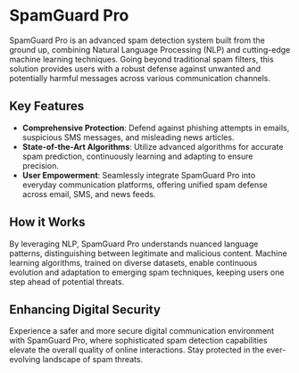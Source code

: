 # SpamGuard Pro

SpamGuard Pro is an advanced spam detection system built from the ground up, combining Natural Language Processing (NLP) and cutting-edge machine learning techniques. Going beyond traditional spam filters, this solution provides users with a robust defense against unwanted and potentially harmful messages across various communication channels.

## Key Features

- **Comprehensive Protection**: Defend against phishing attempts in emails, suspicious SMS messages, and misleading news articles.
- **State-of-the-Art Algorithms**: Utilize advanced algorithms for accurate spam prediction, continuously learning and adapting to ensure precision.
- **User Empowerment**: Seamlessly integrate SpamGuard Pro into everyday communication platforms, offering unified spam defense across email, SMS, and news feeds.

## How it Works

By leveraging NLP, SpamGuard Pro understands nuanced language patterns, distinguishing between legitimate and malicious content. Machine learning algorithms, trained on diverse datasets, enable continuous evolution and adaptation to emerging spam techniques, keeping users one step ahead of potential threats.

## Enhancing Digital Security

Experience a safer and more secure digital communication environment with SpamGuard Pro, where sophisticated spam detection capabilities elevate the overall quality of online interactions. Stay protected in the ever-evolving landscape of spam threats.